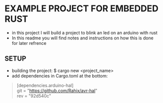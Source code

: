 # EXAMPLE PROJECT FOR EMBEDDED RUST
- in this project I will build a project to blink an led on an arduino with rust
- In this readme you will find notes and instructions on how this is done for later 
    refrence

## SETUP
- building the project: $ cargo new <project_name>
- add dependencies in Cargo.toml at the bottom: 
> [dependencies.arduino-hal]  
> git = "https://github.com/Rahix/avr-hal"  
> rev = "92d540c"  
